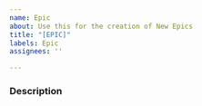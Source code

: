 ```yaml
---
name: Epic
about: Use this for the creation of New Epics
title: "[EPIC]"
labels: Epic
assignees: ''

---
```


### Description
